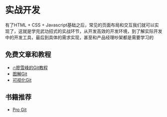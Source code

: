 # 实战开发

<!-- ['❌','✅','🔥','⭐'] -->
有了HTML + CSS + Javascript基础之后，常见的页面布局和交互我们就可以实现了，这就是学完武功招式的实战环节，从开发高效的开发环境，到了解实际开发中的开发工具，最后到具体的需求实现，甚至和产品经理吵架都是需要学习的

<roadmap :data="[
  {title:'实战开发',download:true,x:400,y:20},
  { title:'学习目标', y:150,
    left:[
      ['开发环境'],
      ['版本控制'],
      ['常见交互实现',[
        ['表单'],
        ['表格'],
        ['css框架']
      ]],
    ],right:[
      ['和产品聊需求'],
      ['了解开发流程',[
        ['切图'],
        ['前后端交互'],
        ['npm包管理'],
        ['修bug']
      ]],
    ]
  } ,
{ title:'开发环境(Mac)', y:220,
    left:[
      ['vscode',[
        ['Git插件'],
        ['Javascript'],
      ]],
      ['Chrome',[
        ['Devtools'],
        ['调试代码']
      ]],
      ['item2+zsh'],
      ['Homebrew'],
      ['macbook pro'],
      ['梯子'],
    ],right:[
      ['Git',[-50],[
        ['Github'],
        ['Gitee'],
      ]],
      ['记笔记',[
        ['Notion'],
        ['语雀'],
        ['Typora'],
      ]],
      ['Node.js',[60],[
        ['❌npm'],
        ['yarn'],
        ['🔥pnpm'],
      ]],
    ]
  } ,
  { title:'实战开发',
    y:220,
    left:[
      ['切图',[-30],[
        ['PS'],
        ['sketch'],
        ['imgcook'],
        ['设计稿还原'],
      ]],
      ['需求讨论'],
      ['常见交互实现',[30],[
        ['登录注册'],
        ['表格'],
        ['增删改查'],
      ]],
    ],
    right:[
      ['工作技能',[
        ['代码复用'],
        ['npm包管理'],
        ['Git管理代码'],
        ['和产品经理吵架'],
        ['协同工作'],
      ]],
    ]
  } ,
  { title:'书籍推荐', y:160,
    left:[
      ['Pro Git'],
      ['人人都是产品经理',[0,-30,150]],
    ],right:[
      ['程序员健康指南'],
      ['莫生气'],
    ]
  } ,
  { title:'合格的前端工程师',
  } 
]" />


## 免费文章和教程
* [🔥廖雪峰的Git教程](https://www.liaoxuefeng.com/wiki/896043488029600)
* [图解Git](http://marklodato.github.io/visual-git-guide/index-zh-cn.html)
* [可视化Git](https://learngitbranching.js.org/?demo=&locale=zh_CN)
## 书籍推荐

* [Pro Git](https://book.douban.com/subject/3420144/)

